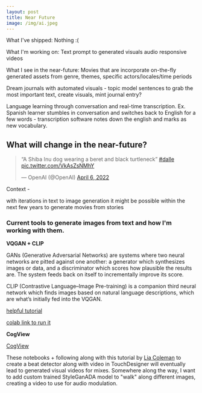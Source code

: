 ```yaml
---
layout: post
title: Near Future
image: /img/ai.jpeg
---
```


What I've shipped:
Nothing :(

What I'm working on:
Text prompt to generated visuals audio responsive videos

What I see in the near-future:
Movies that are incorporate on-the-fly generated assets from genre, themes, specific actors/locales/time periods

Dream journals with automated visuals - topic model sentences to grab the most important text, create visuals, mint journal entry?

Language learning through conversation and real-time transcription. Ex. Spanish learner stumbles in conversation and switches back to English for a few words - transcription software notes down the english and marks as new vocabulary.


## What will change in the near-future?

<blockquote class="twitter-tweet"><p lang="en" dir="ltr">“A Shiba Inu dog wearing a beret and black turtleneck” <a href="https://twitter.com/hashtag/dalle?src=hash&amp;ref_src=twsrc%5Etfw">#dalle</a> <a href="https://t.co/VkAsZsNMhY">pic.twitter.com/VkAsZsNMhY</a></p>&mdash; OpenAI (@OpenAI) <a href="https://twitter.com/OpenAI/status/1511714516345651204?ref_src=twsrc%5Etfw">April 6, 2022</a></blockquote> <script async src="https://platform.twitter.com/widgets.js" charset="utf-8"></script>

Context - 

with iterations in text to image generation it might be possible within the next few years to generate movies from stories

### Current tools to generate images from text and how I'm working with them.

**VQGAN + CLIP**

GANs (Generative Adversarial Networks) are systems where two neural networks are pitted against one another: a generator which synthesizes images or data, and a discriminator which scores how plausible the results are. The system feeds back on itself to incrementally improve its score.


CLIP (Contrastive Language–Image Pre-training) is a companion third neural network which finds images based on natural language descriptions, which are what’s initially fed into the VQGAN.

[helpful tutorial](https://heystacks.com/doc/935/introduction-to-vqganclip)

[colab link to run it](
https://colab.research.google.com/github/justinjohn0306/VQGAN-CLIP/blob/main/VQGAN%2BCLIP(Updated).ipynb#scrollTo=g7EDme5RYCrt)


**CogView**

[CogView](https://github.com/THUDM/CogView)

These notebooks + following along with this tutorial by [Lia Coleman](https://www.youtube.com/watch?v=97aRnMU3Cgs&ab_channel=Babycastles) to create a beat detector along with video in TouchDesigner will eventually lead to generated visual videos for mixes. Somewhere along the way, I want to add custom trained StyleGanADA model to "walk" along different images, creating a video to use for audio modulation. 